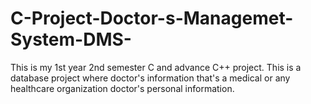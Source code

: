 # C-Project-Doctor-s-Managemet-System-DMS-
This is my 1st year 2nd semester C and advance C++ project. This is a database project where doctor's information that's a medical or any healthcare organization doctor's personal information.      
